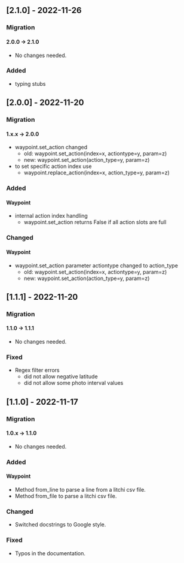 ## [2.1.0] - 2022-11-26
 
### Migration
#### 2.0.0 -> 2.1.0
- No changes needed.
 
### Added
- typing stubs


## [2.0.0] - 2022-11-20
 
### Migration
#### 1.x.x -> 2.0.0
- waypoint.set_action changed
  - old: waypoint.set_action(index=x, actiontype=y, param=z)
  - new: waypoint.set_action(action_type=y, param=z)
- to set specific action index use
  - waypoint.replace_action(index=x, action_type=y, param=z)
 
### Added

#### Waypoint

- internal action index handling
  - waypoint.set_action returns False if all action slots are full
 
### Changed
 
#### Waypoint

- waypoint.set_action parameter actiontype changed to action_type
  - old: waypoint.set_action(index=x, actiontype=y, param=z)
  - new: waypoint.set_action(action_type=y, param=z)


## [1.1.1] - 2022-11-20
 
### Migration
#### 1.1.0 -> 1.1.1
- No changes needed.
 
### Fixed

- Regex filter errors
  - did not allow negative latitude
  - did not allow some photo interval values
 
 
## [1.1.0] - 2022-11-17
 
### Migration
#### 1.0.x -> 1.1.0
- No changes needed.
 
### Added
#### Waypoint

- Method from_line to parse a line from a litchi csv file.
- Method from_file to parse a litchi csv file.

 
### Changed
 
- Switched docstrings to Google style.

### Fixed

- Typos in the documentation.
 